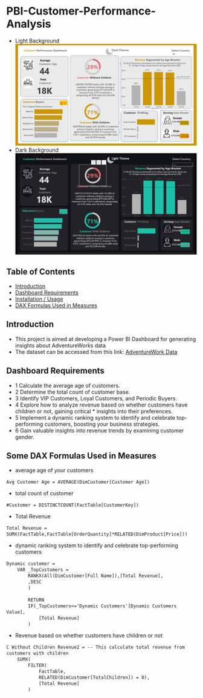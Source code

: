 # PBI-Customer-Performance-Analysis
* Light Background
![Dashboard Image_1](https://github.com/quynhnguyenuet/Dash_Board_Project/blob/main/Customer-Performance/Image/Light_BG.png "Final Dashboard Image")
* Dark Background
![Dashboard Image_2](https://github.com/quynhnguyenuet/Dash_Board_Project/blob/main/Customer-Performance/Image/Dark_BG.png "Final Dashboard Image")
## Table of Contents
* [Introduction](#Introduction)
* [Dashboard Requirements](#Dashboard-Requirements)
* [Installation / Usage](#Installation--Usage)
* [DAX Formulas Used in Measures](#DAX-Formulas-Used-in-Measures)
## Introduction
* This project is aimed at developing a Power BI Dashboard for generating insights about AdventureWorks data
* The dataset can be accessed from this link: [AdventureWork Data](https://github.com/quynhnguyenuet/Dash_Board_Project/blob/main/Power%20BI%20AW/AdventureWorksDW.xlsx)
## Dashboard Requirements
* 1 Calculate the average age of customers.
* 2 Determine the total count of customer base.
* 3 Identify VIP Customers, Loyal Customers, and Periodic Buyers.
* 4 Explore how to analyze revenue based on whether customers have children or not, gaining critical * insights into their preferences.
* 5 Implement a dynamic ranking system to identify and celebrate top-performing customers, boosting your business strategies.
* 6 Gain valuable insights into revenue trends by examining customer gender.
## Some DAX Formulas Used in Measures
* average age of your customers
```dax
Avg Customer Age = AVERAGE(DimCustomer[Customer Age])
```
* total count of customer
```dax
#Customer = DISTINCTCOUNT(FactTable[CustomerKey])
```
* Total Revenue
```dax
Total Revenue = SUMX(FactTable,FactTable[OrderQuantity]*RELATED(DimProduct[Price]))
```
* dynamic ranking system to identify and celebrate top-performing customers
```dax
Dynamic customer = 
    VAR _TopCustomers =
        RANKX(All(DimCustomer[Full Name]),[Total Revenue],
        ,DESC
        )
        
        RETURN
        IF(_TopCustomers<='Dynamic Customers'[Dynamic Customers Value],
            [Total Revenue]
        )
```
* Revenue based on whether customers have children or not
```dax
C Without Children Revenue2 = -- This calculate total revenue from customers with children
    SUMX(
        FILTER(
            FactTable,
            RELATED(DimCustomer[TotalChildren]) = 0),
            [Total Revenue]
        )
        
```